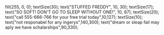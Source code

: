 fill(255, 0, 0);
textSize(30);
text("STUFFED FREDDY", 10, 30);
textSize(17);
text("SO SOFT! DON'T GO TO SLEEP WITHOUT ONE!", 10, 87);
textSize(20);
text("call 555-666-766 for your free trial today",10,127);
textSize(10);
text("not responabel for any ingerys",140,300);
text("dream or sleap fail may aply we have schalarships",90,330);


